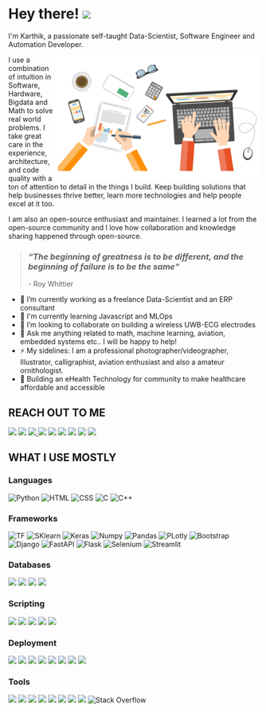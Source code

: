 # Hey there! <img src="https://media.giphy.com/media/hvRJCLFzcasrR4ia7z/giphy.gif" width="25px">

I'm Karthik, a passionate self-taught Data-Scientist, Software Engineer and Automation Developer. 

<!-- <img align="right" alt="GIF" height="250px" src="output-onlinegiftools.gif"/> -->

<!--<img align="right" alt="GIF" height="250px" src="https://i.pinimg.com/originals/1a/a5/41/1aa54136f55c03a40ba7192ebe9b0a41.gif"/> -->
<img align="right" alt="GIF" height="250px" src="./Digital-Marketing-Write-For-Us.webp"/>

I use a combination of intuition in Software, Hardware, Bigdata and Math to solve real world problems. I take great care in the experience, architecture, and code quality with a ton of attention to detail in the things I build. Keep building solutions that help businesses thrive better, learn more technologies and help people excel at it too.

I am also an open-source enthusiast and maintainer. I learned a lot from the open-source community and I love how collaboration and knowledge sharing happened through open-source.

> ### _“The beginning of greatness is to be different, and the beginning of failure is to be the same”_
> \- Roy Whittier
<!--
**karthikmprakash/karthikmprakash** is a ✨ _special_ ✨ repository because its `README.md` (this file) appears on your GitHub profile.

Here are some ideas to get you started:
-->
- 🔭 I’m currently working as a freelance Data-Scientist and an ERP consultant
- 🌱 I'm currently learning Javascript and MLOps
- 👯 I’m looking to collaborate on building a wireless UWB-ECG electrodes 
- 💬 Ask me anything related to math, machine learning, aviation, embedded systems etc.. I will be happy to help!
- ⚡ My sidelines: I am a professional photographer/videographer, Illustrator, calligraphist, aviation enthusiast and also a amateur ornithologist. 
- 🎯 Building an eHealth Technology for community to make healthcare affordable and accessible 


<!-- Used www.icons8.com -->
## REACH OUT TO ME
<a href='https://twitter.com/MkarthikPrakash'><img src="https://img.icons8.com/color/48/000000/twitter-circled--v4.png" ></a>
<a href='https://ca.linkedin.com/in/karthikmprakash'><img src="https://img.icons8.com/color/48/000000/linkedin-circled--v1.png" ></a>
<a href='https://medium.com/@karmpra'><img src="https://img.icons8.com/color/48/000000/medium-monogram.png"> </a>
<a href='https://www.instagram.com/karthik_m_prakash/'><img src="https://img.icons8.com/color/48/000000/instagram-new.png" ></a>
<a href='mailto:mkarthikprakash.work@gmail.com'><img src="https://img.icons8.com/color/48/000000/subscribe--v1.png"></a>
<a href='https://t.me/karthik_m_prakash'><img src="https://img.icons8.com/color/48/000000/telegram-app.png"/></a>
<a href='https://www.kaggle.com/karthikmprakash'><img src="https://www.kaggle.com/static/images/site-logo.png" height=30px></a>
<a href='https://stackoverflow.com/users/15284890/karthik-m-prakash'><img src="https://img.icons8.com/color/48/000000/stackoverflow.png"/></a>
<a href='https://leetcode.com/karthikmprakash/'><img src='https://assets.leetcode.com/static_assets/public/webpack_bundles/images/logo-dark.e99485d9b.svg' width=150px></a>
<!--
<a href='mailto:mkarthikprakash.work@gmail.com'><img src="https://media.giphy.com/media/L5LRkP5bUDFiZee7w2/giphy.gif" width="150"></a>
-->
## WHAT I USE MOSTLY

### Languages
![Python](https://img.shields.io/badge/Python-3776AB?style=for-the-badge&logo=python&logoColor=white)
![HTML](https://img.shields.io/badge/HTML5-E34F26?style=for-the-badge&logo=html5&logoColor=white)
![CSS](https://img.shields.io/badge/CSS3-1572B6?style=for-the-badge&logo=css3&logoColor=white)
![C](https://img.shields.io/badge/C-00599C?style=for-the-badge&logo=c&logoColor=white)
![C++](https://img.shields.io/badge/C%2B%2B-00599C?style=for-the-badge&logo=c%2B%2B&logoColor=white)

### Frameworks
![TF](https://img.shields.io/badge/TensorFlow-FF6F00?style=for-the-badge&logo=TensorFlow&logoColor=white)
![SKlearn](https://img.shields.io/badge/scikit_learn-F7931E?style=for-the-badge&logo=scikit-learn&logoColor=white)
![Keras](https://img.shields.io/badge/Keras-D00000?style=for-the-badge&logo=Keras&logoColor=white)
![Numpy](https://img.shields.io/badge/Numpy-777BB4?style=for-the-badge&logo=numpy&logoColor=white)
![Pandas](https://img.shields.io/badge/Pandas-2C2D72?style=for-the-badge&logo=pandas&logoColor=white)
![PLotly](https://img.shields.io/badge/Plotly-239120?style=for-the-badge&logo=plotly&logoColor=white)
![Bootstrap](https://img.shields.io/badge/Bootstrap-563D7C?style=for-the-badge&logo=bootstrap&logoColor=white)
![Django](https://img.shields.io/badge/Django-092E20?style=for-the-badge&logo=django&logoColor=green)
![FastAPI](https://img.shields.io/badge/fastapi-109989?style=for-the-badge&logo=FASTAPI&logoColor=white)
![Flask](https://img.shields.io/badge/Flask-000000?style=for-the-badge&logo=flask&logoColor=white)
![Selenium](https://img.shields.io/badge/Selenium-43B02A?style=for-the-badge&logo=Selenium&logoColor=white)
![Streamlit](https://bit.ly/35VOUUZ)

### Databases 
![](https://img.shields.io/badge/MySQL-00000F?style=for-the-badge&logo=mysql&logoColor=white)
![](https://img.shields.io/badge/PostgreSQL-316192?style=for-the-badge&logo=postgresql&logoColor=white)
![](https://img.shields.io/badge/MongoDB-4EA94B?style=for-the-badge&logo=mongodb&logoColor=white)
![](https://img.shields.io/badge/SQLite-07405E?style=for-the-badge&logo=sqlite&logoColor=white)

### Scripting
![](https://img.shields.io/badge/Jupyter-F37626.svg?&style=for-the-badge&logo=Jupyter&logoColor=white)
![](https://img.shields.io/badge/Markdown-000000?style=for-the-badge&logo=markdown&logoColor=white)
![](https://img.shields.io/badge/Shell_Script-121011?style=for-the-badge&logo=gnu-bash&logoColor=white)
![](https://img.shields.io/badge/conda-342B029.svg?&style=for-the-badge&logo=anaconda&logoColor=white)
![](https://bit.ly/3d9ybSl)

### Deployment 
![](https://img.shields.io/badge/Docker-2CA5E0?style=for-the-badge&logo=docker&logoColor=white)
![](https://img.shields.io/badge/kubernetes-326ce5.svg?&style=for-the-badge&logo=kubernetes&logoColor=white)
![](https://img.shields.io/badge/Git-F05032?style=for-the-badge&logo=git&logoColor=white)
![](https://img.shields.io/badge/Postman-FF6C37?style=for-the-badge&logo=Postman&logoColor=white)
![](https://img.shields.io/badge/Amazon_AWS-232F3E?style=for-the-badge&logo=amazon-aws&logoColor=white)
![](https://img.shields.io/badge/Google_Cloud-4285F4?style=for-the-badge&logo=google-cloud&logoColor=white)
![](https://img.shields.io/badge/microsoft%20azure-0089D6?style=for-the-badge&logo=microsoft-azure&logoColor=white)
![](https://img.shields.io/badge/Heroku-430098?style=for-the-badge&logo=heroku&logoColor=white)

### Tools
![](https://img.shields.io/badge/Google_chrome-4285F4?style=for-the-badge&logo=Google-chrome&logoColor=white)
![](https://img.shields.io/badge/Tor_Browser-7D4698?style=for-the-badge&logo=Tor-Browser&logoColor=white)
![](https://img.shields.io/badge/Windows-0078D6?style=for-the-badge&logo=windows&logoColor=white)
![](https://img.shields.io/badge/Linux-FCC624?style=for-the-badge&logo=linux&logoColor=black)
![](https://bit.ly/3qpbNtB)
![](https://img.shields.io/badge/Kali_Linux-557C94?style=for-the-badge&logo=kali-linux&logoColor=white)
![](https://img.shields.io/badge/Adobe%20Photoshop-31A8FF?style=for-the-badge&logo=Adobe%20Photoshop&logoColor=black)
![](https://img.shields.io/badge/Adobe%20Illustrator-FF9A00?style=for-the-badge&logo=adobe%20illustrator&logoColor=white)
![Stack Overflow](https://img.shields.io/static/v1?style=for-thebadge&message=Stack+Overflow&color=F58025&logo=Stack+Overflow&logoColor=FFFFFF&label=)

